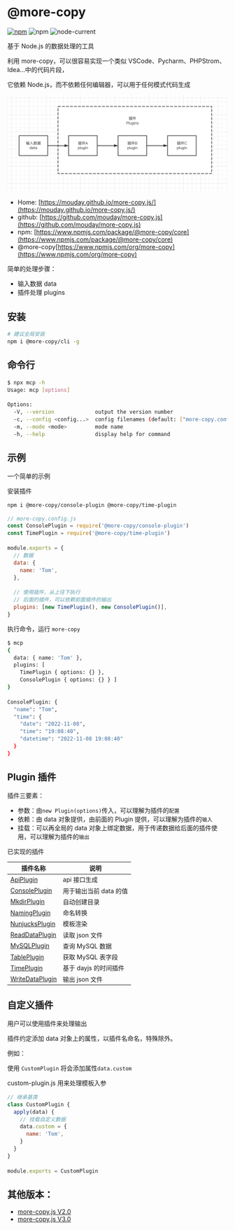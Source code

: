 # @more-copy

[![npm](https://img.shields.io/npm/v/@more-copy/core)](https://www.npmjs.com/package/@more-copy/core)
![npm](https://img.shields.io/npm/dw/@more-copy/core)
![node-current](https://img.shields.io/node/v/@more-copy/core)

基于 Node.js 的数据处理的工具

利用 more-copy，可以很容易实现一个类似 VSCode、Pycharm、PHPStrom、Idea...中的代码片段，

它依赖 Node.js，而不依赖任何编辑器，可以用于任何模式代码生成

![](/img/@more-copy:core.png)

- Home: [https://mouday.github.io/more-copy.js/](https://mouday.github.io/more-copy.js/)
- github: [https://github.com/mouday/more-copy.js](https://github.com/mouday/more-copy.js)
- npm: [https://www.npmjs.com/package/@more-copy/core](https://www.npmjs.com/package/@more-copy/core)
- @more-copy[https://www.npmjs.com/org/more-copy](https://www.npmjs.com/org/more-copy)

简单的处理步骤：

- 输入数据 data
- 插件处理 plugins

## 安装

```bash
# 建议全局安装
npm i @more-copy/cli -g
```

## 命令行

```bash
$ npx mcp -h
Usage: mcp [options]

Options:
  -V, --version             output the version number
  -c, --config <config...>  config filenames (default: ["more-copy.config.js","more-copy.config.cjs"])
  -m, --mode <mode>         mode name
  -h, --help                display help for command
```

## 示例

一个简单的示例

安装插件
```bash
npm i @more-copy/console-plugin @more-copy/time-plugin
```

```js
// more-copy.config.js
const ConsolePlugin = require('@more-copy/console-plugin')
const TimePlugin = require('@more-copy/time-plugin')

module.exports = {
  // 数据
  data: {
    name: 'Tom',
  },

  // 使用插件，从上往下执行
  // 后面的插件，可以依赖前面插件的输出
  plugins: [new TimePlugin(), new ConsolePlugin()],
}
```

执行命令，运行 `more-copy`

```bash
$ mcp
{
  data: { name: 'Tom' },
  plugins: [
    TimePlugin { options: {} },
    ConsolePlugin { options: {} } ]
}

ConsolePlugin: {
  "name": "Tom",
  "time": {
    "date": "2022-11-08",
    "time": "19:08:40",
    "datetime": "2022-11-08 19:08:40"
  }
}
```

## Plugin 插件

插件三要素：

- 参数：由`new Plugin(options)`传入，可以理解为插件的`配置`
- 依赖：由 data 对象提供，由前面的 Plugin 提供，可以理解为插件的`输入`
- 挂载：可以再全局的 data 对象上绑定数据，用于传递数据给后面的插件使用，可以理解为插件的`输出`

已实现的插件

| 插件名称                                      | 说明                   |
| --------------------------------------------- | ---------------------- |
| [ApiPlugin](packages/api-plugin)              | api 接口生成           |
| [ConsolePlugin](packages/console-plugin)      | 用于输出当前 data 的值 |
| [MkdirPlugin](packages/mkdir-plugin)          | 自动创建目录           |
| [NamingPlugin](packages/naming-plugin)        | 命名转换               |
| [NunjucksPlugin](packages/nunjucks-plugin)    | 模板渲染               |
| [ReadDataPlugin](packages/read-data-plugin)   | 读取 json 文件         |
| [MySQLPlugin](packages/read-mysql-plugin)     | 查询 MySQL 数据        |
| [TablePlugin](packages/table-plugin)          | 获取 MySQL 表字段      |
| [TimePlugin](packages/time-plugin)            | 基于 dayjs 的时间插件  |
| [WriteDataPlugin](packages/write-data-plugin) | 输出 json 文件         |

## 自定义插件

用户可以使用插件来处理输出

插件约定添加 data 对象上的属性，以插件名命名，特殊除外。

例如：

使用 `CustomPlugin` 将会添加属性`data.custom`

custom-plugin.js 用来处理模板入参

```js
// 继承基类
class CustomPlugin {
  apply(data) {
    // 挂载自定义数据
    data.custom = {
      name: 'Tom',
    }
  }
}

module.exports = CustomPlugin
```

## 其他版本：

- [more-copy.js V2.0](README-2.0.md)
- [more-copy.js V3.0](README-3.0.md)
